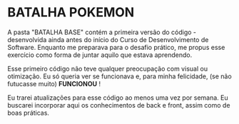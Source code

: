 <h1> BATALHA POKEMON </h1>

<p> A pasta "BATALHA BASE" contém a primeira versão do código - desenvolvida ainda antes do início do Curso de Desenvolvimento de Software. Enquanto me preparava para o desafio prático, me propus esse exercício como forma de juntar aquilo que estava aprendendo. </p>

<p> Esse primeiro código não teve qualquer preocupação com visual ou otimização. Eu só queria ver se funcionava e, para minha felicidade, (se não futucasse muito) <strong> FUNCIONOU</strong> ! </p>

<p> Eu trarei atualizações para esse código ao menos uma vez por semana. Eu buscarei incorporar aqui os conhecimentos de back e front, assim como de boas práticas. </p>
